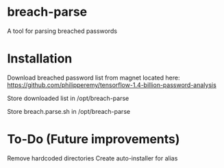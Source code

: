 # breach-parse
A tool for parsing breached passwords

# Installation
Download breached password list from magnet located here: https://github.com/philipperemy/tensorflow-1.4-billion-password-analysis

Store downloaded list in /opt/breach-parse

Store breach.parse.sh in /opt/breach-parse

# To-Do (Future improvements)
Remove hardcoded directories
Create auto-installer for alias
